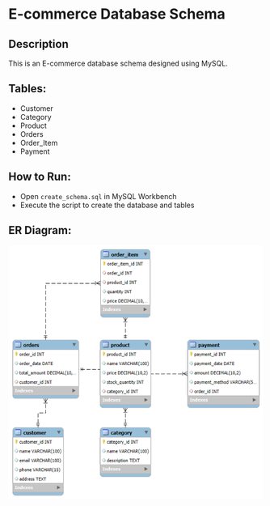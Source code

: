 # E-commerce Database Schema

## Description
This is an E-commerce database schema designed using MySQL.

## Tables:
- Customer
- Category
- Product
- Orders
- Order_Item
- Payment

## How to Run:
- Open `create_schema.sql` in MySQL Workbench
- Execute the script to create the database and tables

## ER Diagram:
![ER Diagram](er_diagram.png)
